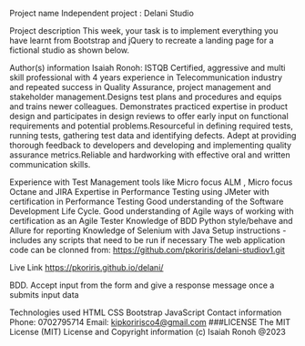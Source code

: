 Project name
Independent project : Delani Studio

Project description
This week, your task is to implement everything you have learnt from Bootstrap and jQuery to recreate a landing page for a fictional studio as shown below.

Author(s) information
Isaiah Ronoh:
ISTQB Certified, aggressive and multi skill professional with 4 years experience in Telecommunication industry and repeated success in Quality Assurance, project management and stakeholder management.Designs test plans and procedures and equips and trains newer colleagues. Demonstrates practiced expertise in product design and participates in design reviews to offer early input on functional requirements and potential problems.Resourceful in defining required tests, running tests, gathering test data and identifying defects. Adept at providing thorough feedback to developers and developing and implementing quality assurance metrics.Reliable and hardworking with effective oral and written communication skills.

Experience with Test Management tools like Micro focus ALM , Micro focus Octane and JIRA
Expertise in Performance Testing using JMeter with certification in Performance Testing
Good understanding of the Software Development Life Cycle.
Good understanding of Agile ways of working with certification as an Agile Tester
Knowledge of BDD Python style/behave and Allure for reporting
Knowledge of Selenium with Java
Setup instructions - includes any scripts that need to be run if necessary
The web application code can be clonned from: https://github.com/pkoriris/delani-studiov1.git

Live Link
https://pkoriris.github.io/delani/

BDD.
Accept input from the form and give a response message once a submits input data


Technologies used
HTML
CSS
Bootstrap
JavaScript
Contact information
Phone: 0702795714
Email: kipkoririsco4@gmail.com
###LICENSE
The MIT License (MIT)
License and Copyright information
(c) Isaiah Ronoh @2023
